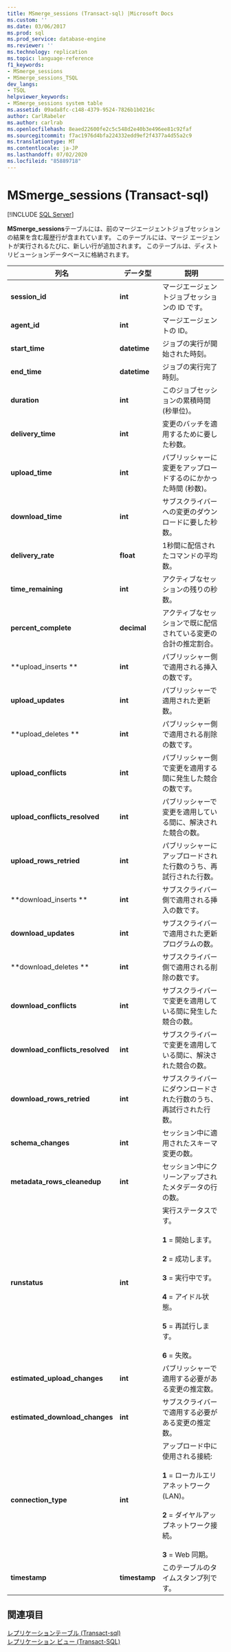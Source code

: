 ```yaml
---
title: MSmerge_sessions (Transact-sql) |Microsoft Docs
ms.custom: ''
ms.date: 03/06/2017
ms.prod: sql
ms.prod_service: database-engine
ms.reviewer: ''
ms.technology: replication
ms.topic: language-reference
f1_keywords:
- MSmerge_sessions
- MSmerge_sessions_TSQL
dev_langs:
- TSQL
helpviewer_keywords:
- MSmerge_sessions system table
ms.assetid: 09ada8fc-c148-4379-9524-7826b1b0216c
author: CarlRabeler
ms.author: carlrab
ms.openlocfilehash: 8eaed22600fe2c5c548d2e40b3e496ee81c92faf
ms.sourcegitcommit: f7ac1976d4bfa224332edd9ef2f4377a4d55a2c9
ms.translationtype: MT
ms.contentlocale: ja-JP
ms.lasthandoff: 07/02/2020
ms.locfileid: "85889718"
---
```

# <a name="msmerge_sessions-transact-sql"></a>MSmerge_sessions (Transact-sql)
[!INCLUDE [SQL Server](../../includes/applies-to-version/sqlserver.md)]

  **MSmerge_sessions**テーブルには、前のマージエージェントジョブセッションの結果を含む履歴行が含まれています。 このテーブルには、マージ エージェントが実行されるたびに、新しい行が追加されます。 このテーブルは、ディストリビューションデータベースに格納されます。  
  
|列名|データ型|説明|  
|-----------------|---------------|-----------------|  
|**session_id**|**int**|マージエージェントジョブセッションの ID です。|  
|**agent_id**|**int**|マージエージェントの ID。|  
|**start_time**|**datetime**|ジョブの実行が開始された時刻。|  
|**end_time**|**datetime**|ジョブの実行完了時刻。|  
|**duration**|**int**|このジョブセッションの累積時間 (秒単位)。|  
|**delivery_time**|**int**|変更のバッチを適用するために要した秒数。|  
|**upload_time**|**int**|パブリッシャーに変更をアップロードするのにかかった時間 (秒数)。|  
|**download_time**|**int**|サブスクライバーへの変更のダウンロードに要した秒数。|  
|**delivery_rate**|**float**|1秒間に配信されたコマンドの平均数。|  
|**time_remaining**|**int**|アクティブなセッションの残りの秒数。|  
|**percent_complete**|**decimal**|アクティブなセッションで既に配信されている変更の合計の推定割合。|  
|**upload_inserts **|**int**|パブリッシャー側で適用される挿入の数です。|  
|**upload_updates**|**int**|パブリッシャーで適用された更新数。|  
|**upload_deletes **|**int**|パブリッシャー側で適用される削除の数です。|  
|**upload_conflicts**|**int**|パブリッシャー側で変更を適用する間に発生した競合の数です。|  
|**upload_conflicts_resolved**|**int**|パブリッシャーで変更を適用している間に、解決された競合の数。|  
|**upload_rows_retried**|**int**|パブリッシャーにアップロードされた行数のうち、再試行された行数。|  
|**download_inserts **|**int**|サブスクライバー側で適用される挿入の数です。|  
|**download_updates**|**int**|サブスクライバーで適用された更新プログラムの数。|  
|**download_deletes **|**int**|サブスクライバー側で適用される削除の数です。|  
|**download_conflicts**|**int**|サブスクライバーで変更を適用している間に発生した競合の数。|  
|**download_conflicts_resolved**|**int**|サブスクライバーで変更を適用している間に、解決された競合の数。|  
|**download_rows_retried**|**int**|サブスクライバーにダウンロードされた行数のうち、再試行された行数。|  
|**schema_changes**|**int**|セッション中に適用されたスキーマ変更の数。|  
|**metadata_rows_cleanedup**|**int**|セッション中にクリーンアップされたメタデータの行の数。|  
|**runstatus**|**int**|実行ステータスです。<br /><br /> **1** = 開始します。<br /><br /> **2** = 成功します。<br /><br /> **3** = 実行中です。<br /><br /> **4** = アイドル状態。<br /><br /> **5** = 再試行します。<br /><br /> **6** = 失敗。|  
|**estimated_upload_changes**|**int**|パブリッシャーで適用する必要がある変更の推定数。|  
|**estimated_download_changes**|**int**|サブスクライバーで適用する必要がある変更の推定数。|  
|**connection_type**|**int**|アップロード中に使用される接続:<br /><br /> **1** = ローカルエリアネットワーク (LAN)。<br /><br /> **2** = ダイヤルアップネットワーク接続。<br /><br /> **3** = Web 同期。|  
|**timestamp**|**timestamp**|このテーブルのタイムスタンプ列です。|  
  
## <a name="see-also"></a>関連項目  
 [レプリケーションテーブル &#40;Transact-sql&#41;](../../relational-databases/system-tables/replication-tables-transact-sql.md)   
 [レプリケーション ビュー &#40;Transact-SQL&#41;](../../relational-databases/system-views/replication-views-transact-sql.md)  
  
  
